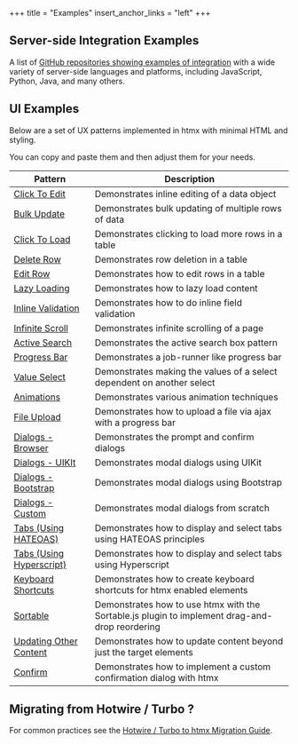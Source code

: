 +++
title = "Examples"
insert_anchor_links = "left"
+++

## Server-side Integration Examples

A list of [GitHub repositories showing examples of integration](@/server-examples.md) with a wide variety of
server-side languages and platforms, including JavaScript, Python, Java, and many others.

## UI Examples

Below are a set of UX patterns implemented in htmx with minimal HTML and styling.

You can copy and paste them and then adjust them for your needs.

| Pattern | Description |
|-----------|-------------|
| [Click To Edit](@/examples/click-to-edit.md) | Demonstrates inline editing of a data object
| [Bulk Update](@/examples/bulk-update.md) | Demonstrates bulk updating of multiple rows of data
| [Click To Load](@/examples/click-to-load.md) | Demonstrates clicking to load more rows in a table
| [Delete Row](@/examples/delete-row.md) | Demonstrates row deletion in a table
| [Edit Row](@/examples/edit-row.md) | Demonstrates how to edit rows in a table
| [Lazy Loading](@/examples/lazy-load.md) | Demonstrates how to lazy load content
| [Inline Validation](@/examples/inline-validation.md) | Demonstrates how to do inline field validation
| [Infinite Scroll](@/examples/infinite-scroll.md) | Demonstrates infinite scrolling of a page
| [Active Search](@/examples/active-search.md) | Demonstrates the active search box pattern
| [Progress Bar](@/examples/progress-bar.md) | Demonstrates a job-runner like progress bar
| [Value Select](@/examples/value-select.md) | Demonstrates making the values of a select dependent on another select
| [Animations](@/examples/animations.md) | Demonstrates various animation techniques
| [File Upload](@/examples/file-upload.md) | Demonstrates how to upload a file via ajax with a progress bar
| [Dialogs - Browser](@/examples/dialogs.md) | Demonstrates the prompt and confirm dialogs
| [Dialogs - UIKIt](@/examples/modal-uikit.md) | Demonstrates modal dialogs using UIKit
| [Dialogs - Bootstrap](@/examples/modal-bootstrap.md) | Demonstrates modal dialogs using Bootstrap
| [Dialogs - Custom](@/examples/modal-custom.md) | Demonstrates modal dialogs from scratch
| [Tabs (Using HATEOAS)](@/examples/tabs-hateoas.md) | Demonstrates how to display and select tabs using HATEOAS principles
| [Tabs (Using Hyperscript)](@/examples/tabs-hyperscript.md) | Demonstrates how to display and select tabs using Hyperscript
| [Keyboard Shortcuts](@/examples/keyboard-shortcuts.md) | Demonstrates how to create keyboard shortcuts for htmx enabled elements
| [Sortable](@/examples/sortable.md) | Demonstrates how to use htmx with the Sortable.js plugin to implement drag-and-drop reordering
| [Updating Other Content](@/examples/update-other-content.md) | Demonstrates how to update content beyond just the target elements
| [Confirm](@/examples/confirm.md) | Demonstrates how to implement a custom confirmation dialog with htmx

## Migrating from Hotwire / Turbo ?

For common practices see the [Hotwire / Turbo to htmx Migration Guide](@/migration-guide-hotwire-turbo.md).
